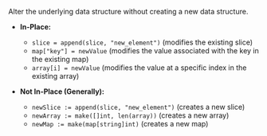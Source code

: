 Alter the underlying data structure without creating a new data structure.
- **In-Place:**
    
    - `slice = append(slice, "new_element")` (modifies the existing slice)
    - `map["key"] = newValue` (modifies the value associated with the key in the existing map)
    - `array[i] = newValue` (modifies the value at a specific index in the existing array)
- **Not In-Place (Generally):**
    
    - `newSlice := append(slice, "new_element")` (creates a new slice)
    - `newArray := make([]int, len(array))` (creates a new array)
    - `newMap := make(map[string]int)` (creates a new map) 
